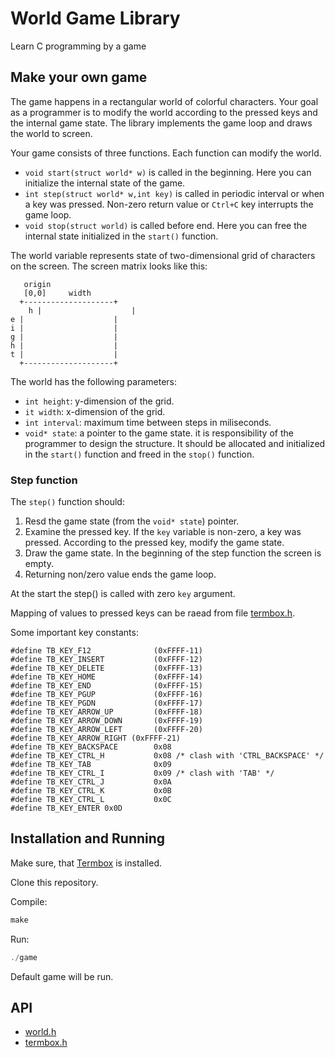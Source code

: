 # World Game Library

Learn C programming by a game

## Make your own game

The game happens in a rectangular world of colorful characters. 
Your goal as a programmer is to modify the world according to the pressed keys and the internal game state.
The library implements the game loop and draws the world to screen.

Your game consists of three functions. Each function can modify the world.

- `void start(struct world* w)` is called in the beginning. Here you can initialize the internal state of the game. 
- `int step(struct world* w,int key)` is called in periodic interval or when a key was pressed. Non-zero return value or `Ctrl+C` key interrupts the game loop.
- `void stop(struct world)` is called before end. Here you can free the internal state initialized in the `start()` function.

The world variable represents state of two-dimensional grid of characters on the screen. The screen matrix looks like this:

       origin
       [0,0]     width
	  +--------------------+
        h |                    |
	e |                    |
	i |                    |
	g |                    |
	h |                    |
	t |                    |
	  +--------------------+

The world  has the following parameters:

- `int height`: y-dimension of the grid.
- `it width`: x-dimension of the grid.
- `int interval`: maximum time between steps in miliseconds.
- `void* state`: a pointer to the game state. it is responsibility of the programmer to design the structure. It should be  allocated and initialized in the `start()` function and freed in the `stop()` function. 

### Step function

The `step()` function should:

1. Resd the game state (from the `void* state`) pointer.
1. Examine the pressed key. If the `key` variable is non-zero, a key was pressed. According to the pressed key, modify the game state.
1. Draw the game state. In the beginning of the step function the screen is empty.
1. Returning non/zero value ends the game loop. 

At the start the step() is called with zero `key` argument.

Mapping of values to pressed keys can be raead from file 
[termbox.h](https://github.com/nsf/termbox/blob/master/src/termbox.h).

Some important key constants:


	#define TB_KEY_F12              (0xFFFF-11)
	#define TB_KEY_INSERT           (0xFFFF-12)
	#define TB_KEY_DELETE           (0xFFFF-13)
	#define TB_KEY_HOME             (0xFFFF-14)
	#define TB_KEY_END              (0xFFFF-15)
	#define TB_KEY_PGUP             (0xFFFF-16)
	#define TB_KEY_PGDN             (0xFFFF-17)
	#define TB_KEY_ARROW_UP         (0xFFFF-18)
	#define TB_KEY_ARROW_DOWN       (0xFFFF-19)
	#define TB_KEY_ARROW_LEFT       (0xFFFF-20)
	#define TB_KEY_ARROW_RIGHT (0xFFFF-21)
	#define TB_KEY_BACKSPACE        0x08
	#define TB_KEY_CTRL_H           0x08 /* clash with 'CTRL_BACKSPACE' */
	#define TB_KEY_TAB              0x09
	#define TB_KEY_CTRL_I           0x09 /* clash with 'TAB' */
	#define TB_KEY_CTRL_J           0x0A
	#define TB_KEY_CTRL_K           0x0B
	#define TB_KEY_CTRL_L           0x0C
	#define TB_KEY_ENTER 0x0D

## Installation and Running

Make sure, that [Termbox](https://github.com/nsf/termbox) is installed.

Clone this repository.

Compile:

```c
make
```
	
Run:

```c
./game
```

Default game will be run.

## API

- [world.h](https://github.com/hladek/world/blob/master/world.h)
- [termbox.h](https://github.com/nsf/termbox/blob/master/src/termbox.h)
